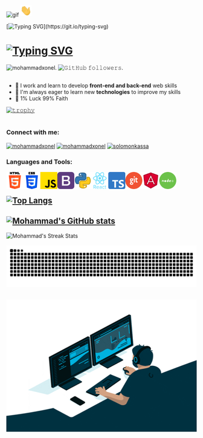 <img src="https://github.com/mohammadxonel/mohammadxonel/blob/main/icons/Welcome.gif" width="850" height="350" align="center" alt="gif" />

<img src="https://github.com/mohammadxonel/mohammadxonel/blob/main/icons/Hi.gif" width="30" alt="gif" />


 [![Typing SVG](https://readme-typing-svg.demolab.com?font=Monoton&size=23&duration=4500&pause=1000&color=F70000&width=450&lines=Hi%2C+I'm+Mohammad+%F0%9F%99%82;I+am+a+Jr.+Software+Developer;Welcome+to+My+Github!)](https://git.io/typing-svg)



# [![Typing SVG](https://readme-typing-svg.demolab.com?font=Monoton&weight=100&size=23&duration=6000&pause=1500&color=FFFFFF&background=FFFFFF00&random=false&width=435&lines=1%25+Luck+99%25+Faith)](https://git.io/typing-svg)

<p align="left"> 
<img src="https://komarev.com/ghpvc/?username=mohammadxonel&label=Profile%20views&color=C20000&style=flat" alt="mohammadxonel" />.
<img src="https://img.shields.io/github/followers/mohammadxonel?color=c20000&style=plastic" alt="𝙶𝚒𝚝𝙷𝚞𝚋 𝚏𝚘𝚕𝚕𝚘𝚠𝚎𝚛𝚜" >.
</p>


##
- 🔭 I work and learn to develop **front-end and back-end** web skills
- 🌱 I'm always eager to learn new **technologies** to improve my skills
- 💬 1% Luck 99% Faith

[![𝚝𝚛𝚘𝚙𝚑𝚢](https://github-profile-trophy.vercel.app/?username=mohammadxonel&theme=radical)](https://github.com/mohammadxonel)

#

<h3 align="left">Connect with me:</h3>
<p align="left">
<a href="https://www.linkedin.com/in/mohammadxonel/" target="blank"><img align="center" src="https://raw.githubusercontent.com/rahuldkjain/github-profile-readme-generator/master/src/images/icons/Social/linked-in-alt.svg" alt="mohammadxonel" height="30" width="40" /></a>
<a href="https://twitter.com/mohammadxonel" target="blank"><img align="center" src="https://raw.githubusercontent.com/rahuldkjain/github-profile-readme-generator/master/src/images/icons/Social/twitter.svg" alt="mohammadxonel" height="30" width="40" /></a>
<a href="https://www.instagram.com/mohammadxonel/" target="blank"><img align="center" src="https://raw.githubusercontent.com/rahuldkjain/github-profile-readme-generator/master/src/images/icons/Social/instagram.svg" alt="solomonkassa" height="30" width="40" /></a>

</p>

<h3>Languages and Tools:</h3>

<img align="left" alt="HTML" width="45px" src="https://github.com/mohammadxonel/mohammadxonel/blob/main/icons/html-5.png" />
<img align="left" alt="CSS" width="45px" src="https://github.com/mohammadxonel/mohammadxonel/blob/main/icons/css-3.png" />
<img align="left" alt="JS" width="45px" src="https://github.com/mohammadxonel/mohammadxonel/blob/main/icons/js.png">
<img align="left" alt="BOOTSTRAP" width="45px" src="https://github.com/mohammadxonel/mohammadxonel/blob/main/icons/bootstrap.png" />
<img align="left" alt="PYTHON" width="45px" src="https://github.com/mohammadxonel/mohammadxonel/blob/main/icons/python.png" />
<img align="left" alt="REACT" width="45px" src="https://github.com/mohammadxonel/mohammadxonel/blob/main/icons/react.png" />
<img align="left" alt="TYPESCRIPT" width="45px" src="https://github.com/mohammadxonel/mohammadxonel/blob/main/icons/typescript.png" />
<img align="left" alt="GIT" width="45px" src="https://github.com/mohammadxonel/mohammadxonel/blob/main/icons/git.png" />
<img align="left" alt="ANGULAR" width="45px" src="https://github.com/mohammadxonel/mohammadxonel/blob/main/icons/Angular.png" />
<img align="left" alt="NODE.JS" width="45px" src="https://github.com/mohammadxonel/mohammadxonel/blob/main/icons/node.js.png" />

<br/>
<br/>

## [![Top Langs](https://github-readme-stats.vercel.app/api/top-langs/?username=mohammadxonel&layout=compact&theme=dark)](https://github.com/mohammadxonel/github-readme-stats)

## [![Mohammad's GitHub stats](https://github-readme-stats.vercel.app/api?username=mohammadxonel&count_private=true&show_icons=true&theme=dark)](https://github.com/mohammadxonel/github-readme-stats)
<div align="left">
  <img src="https://github-readme-streak-stats.herokuapp.com/?user=mohammadxonel&theme=dark" alt="Mohammad's Streak Stats"/>
</div>


<br/>

<div align="center">
  <img src="https://github.com/mohammadxonel/mohammadxonel/blob/main/icons/github-user-contribution.svg"/>
</div>

##

<img width="850" height="350" align="right" alt="profile" src="https://github.com/mohammadxonel/mohammadxonel/blob/main/icons/img.gif" />
